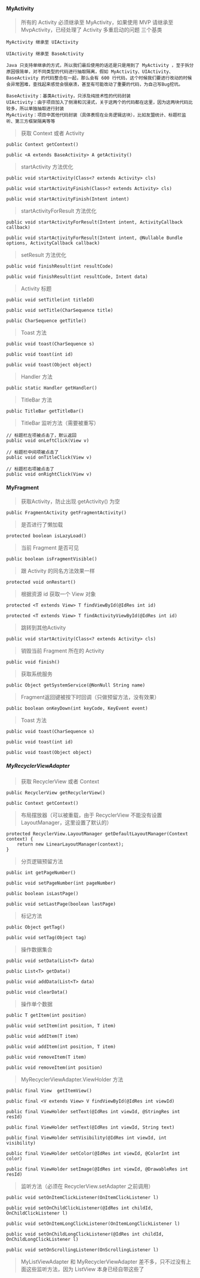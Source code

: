#### MyActivity

> 所有的 Activity 必须继承至 MyActivity，如果使用 MVP 请继承至 MvpActivity，已经处理了 Activity 多重启动的问题
    三个基类

    MyActivity 继承至 UIActivity

    UIActivity 继承至 BaseActivity

    Java 只支持单继承的方式，所以我们最后使用的话还是只是用到了 MyActivity ，至于拆分原因很简单，对不同类型的代码进行抽取隔离，假如 MyActivity、UIActivity、BaseActivity 的代码整合在一起，那么会有 600 行代码，这个时候我们要进行改动的时候会异常困难，查找起来感觉会很崩溃，甚至有可能改动了重要的代码，为自己写Bug挖坑。

    BaseActivity：基类Activity，只涉及纯技术性的代码封装
    UIActivity：由于项目加入了侧滑和沉浸式，关于这两个的代码都在这里，因为这两块代码比较多，所以单独抽取进行封装
    MyActivity：项目中其他代码封装（具体表现在业务逻辑这块），比如友盟统计、标题栏监听、第三方框架隔离等等


> 获取 Context 或者 Activity

	public Context getContext()

    public <A extends BaseActivity> A getActivity()

> startActivity 方法优化

    public void startActivity(Class<? extends Activity> cls)

    public void startActivityFinish(Class<? extends Activity> cls)

    public void startActivityFinish(Intent intent)

> startActivityForResult 方法优化

    public void startActivityForResult(Intent intent, ActivityCallback callback)

    public void startActivityForResult(Intent intent, @Nullable Bundle options, ActivityCallback callback)

> setResult 方法优化

    public void finishResult(int resultCode)

    public void finishResult(int resultCode, Intent data)

> Activity 标题

    public void setTitle(int titleId) 

    public void setTitle(CharSequence title)

	public CharSequence getTitle()

> Toast 方法

    public void toast(CharSequence s)

    public void toast(int id)

    public void toast(Object object)

> Handler 方法

	public static Handler getHandler()

> TitleBar 方法

	public TitleBar getTitleBar()

> TitleBar 监听方法（需要被重写）

	// 标题栏左项被点击了，默认返回
    public void onLeftClick(View v)

	// 标题栏中间项被点击了
    public void onTitleClick(View v)

	// 标题栏右项被点击了
    public void onRightClick(View v)

#### MyFragment

> 获取Activity，防止出现 getActivity() 为空

    public FragmentActivity getFragmentActivity()

> 是否进行了懒加载

    protected boolean isLazyLoad()

> 当前 Fragment 是否可见

    public boolean isFragmentVisible()

> 跟 Activity 的同名方法效果一样

    protected void onRestart()

> 根据资源 id 获取一个 View 对象

    protected <T extends View> T findViewById(@IdRes int id)

    protected <T extends View> T findActivityViewById(@IdRes int id)

> 跳转到其他Activity

    public void startActivity(Class<? extends Activity> cls)

> 销毁当前 Fragment 所在的 Activity

    public void finish()

> 获取系统服务

    public Object getSystemService(@NonNull String name)

> Fragment返回键被按下时回调（只做预留方法，没有效果）

    public boolean onKeyDown(int keyCode, KeyEvent event)

> Toast 方法

    public void toast(CharSequence s)

    public void toast(int id)

    public void toast(Object object)

##### MyRecyclerViewAdapter

> 获取 RecyclerView 或者 Context

	public RecyclerView getRecyclerView()
	
	public Context getContext()

> 布局摆放器（可以被重载，由于 RecyclerView 不能没有设置 LayoutManager，这里设置了默认的）

    protected RecyclerView.LayoutManager getDefaultLayoutManager(Context context) {
        return new LinearLayoutManager(context);
    }

> 分页逻辑预留方法

    public int getPageNumber()

    public void setPageNumber(int pageNumber)

    public boolean isLastPage()

    public void setLastPage(boolean lastPage)

> 标记方法

    public Object getTag()

    public void setTag(Object tag)

> 操作数据集合

	public void setData(List<T> data)
	
	public List<T> getData()
	
	public void addData(List<T> data)
	
	public void clearData()

> 操作单个数据

	public T getItem(int position)

	public void setItem(int position, T item)

	public void addItem(T item)

	public void addItem(int position, T item)

	public void removeItem(T item)

	public void removeItem(int position)

> MyRecyclerViewAdapter.ViewHolder 方法

	public final View  getItemView()

	public final <V extends View> V findViewById(@IdRes int viewId)

	public final ViewHolder setText(@IdRes int viewId, @StringRes int resId)

	public final ViewHolder setText(@IdRes int viewId, String text)
	
	public final ViewHolder setVisibility(@IdRes int viewId, int visibility)
	
	public final ViewHolder setColor(@IdRes int viewId, @ColorInt int color)
	
	public final ViewHolder setImage(@IdRes int viewId, @DrawableRes int resId)

> 监听方法（必须在 RecyclerView.setAdapter 之前调用）

	public void setOnItemClickListener(OnItemClickListener l)

	public void setOnChildClickListener(@IdRes int childId, OnChildClickListener l)

	public void setOnItemLongClickListener(OnItemLongClickListener l)
	
	public void setOnChildLongClickListener(@IdRes int childId, OnChildLongClickListener l)

	public void setOnScrollingListener(OnScrollingListener l)

> MyListViewAdapter 和 MyRecyclerViewAdapter 差不多，只不过没有上面这些监听方法，因为 ListView 本身已经自带这些了

